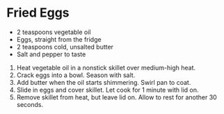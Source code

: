 # Fried Eggs

- 2 teaspoons vegetable oil
- Eggs, straight from the fridge
- 2 teaspoons cold, unsalted butter
- Salt and pepper to taste

1. Heat vegetable oil in a nonstick skillet over medium-high heat.
2. Crack eggs into a bowl. Season with salt.
3. Add butter when the oil starts shimmering. Swirl pan to coat.
4. Slide in eggs and cover skillet. Let cook for 1 minute with lid on.
5. Remove skillet from heat, but leave lid on. Allow to rest for another 30 seconds.
